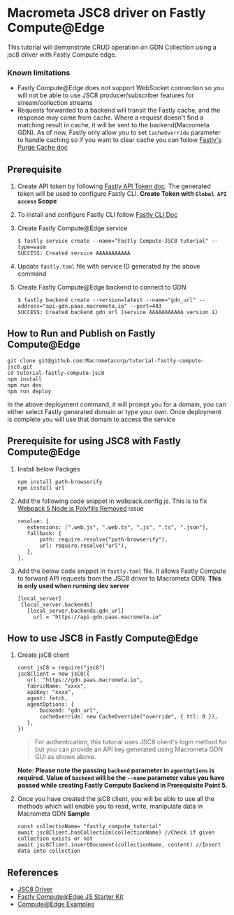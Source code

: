 # Macrometa JSC8 driver on Fastly Compute@Edge

This tutorial will demonstrate CRUD operation on GDN Collection using a jsc8 driver with Fastly Compute edge.

### Known limitations

-   Fastly Compute@Edge does not support WebSocket connection so you will not be able to use JSC8 producer/subscriber features for stream/collection streams
-   Requests forwarded to a backend will transit the Fastly cache, and the response may come from cache. Where a request doesn't find a matching result in cache, it will be sent to the backend(Macrometa GDN). As of now, Fastly only allow you to set `CacheOverride` parameter to handle caching so if you want to clear cache you can follow [Fastly's Purge Cache doc](https://docs.fastly.com/en/guides/purging-all-content)

## Prerequisite

1. Create API token by following [Fastly API Token doc](https://docs.fastly.com/en/guides/using-api-tokens#creating-api-tokens). The generated token will be used to configure Fastly CLI. **Create Token with `Global API access` Scope**
2. To install and configure Fastly CLI follow [Fastly CLI Doc](https://developer.fastly.com/reference/cli/)
3. Create Fastly Compute@Edge service

    ```
    $ fastly service create --name="Fastly Compute-JSC8 tutorial" --type=wasm
    SUCCESS: Created service AAAAAAAAAAA
    ```

4. Update `fastly.toml` file with service ID generated by the above command
5. Create Fastly Compute@Edge backend to connect to GDN
    ```
    $ fastly backend create --version=latest --name="gdn_url" --address="api-gdn.paas.macrometa.io" --port=443
    SUCCESS: Created backend gdn_url (service AAAAAAAAAAA version 1)
    ```

## How to Run and Publish on Fastly Compute@Edge

```
git clone git@github.com:Macrometacorp/tutorial-fastly-compute-jsc8.git
cd tutorial-fastly-compute-jsc8
npm install
npm run dev
npm run deploy
```

In the above deployment command, it will prompt you for a domain, you can either select Fastly generated domain or type your own. Once deployment is complete you will use that domain to access the service

## Prerequisite for using JSC8 with Fastly Compute@Edge

1. Install below Packges

    ```
    npm install path-browserify
    npm install url
    ```

2. Add the following code snippet in webpack.config.js. This is to fix [Webpack 5 Node.js Polyfills Removed](https://webpack.js.org/blog/2020-10-10-webpack-5-release/#automatic-nodejs-polyfills-removed) issue

    ```
    resolve: {
       extensions: [".web.js", ".web.ts", ".js", ".ts", ".json"],
       fallback: {
           path: require.resolve("path-browserify"),
           url: require.resolve("url"),
       },
    },
    ```

3. Add the below code snippet in `fastly.toml` file. It allows Fastly Compute to forward API requests from the JSC8 driver to Macrometa GDN. **This is only used when running dev server**
    ```
    [local_server]
     [local_server.backends]
       [local_server.backends.gdn_url]
         url = "https://api-gdn.paas.macrometa.io"
    ```

## How to use JSC8 in Fastly Compute@Edge

1. Create jsC8 client

    ```
    const jsC8 = require("jsc8")
    jsc8Client = new jsC8({
       url: "https://gdn.paas.macrometa.io",
       fabricName: "xxxx",
       apiKey: "xxxx",
       agent: fetch,
       agentOptions: {
           backend: "gdn_url",
           cacheOverride: new CacheOverride("override", { ttl: 0 }),
       },
    })
    ```

    > For authentication, this tutorial uses JSC8 client's login method for but you can provide an API key generated using Macrometa GDN GUI as shown above.

    **Note: Please note the passing `backend` parameter in `agentOptions` is required. Value of `backend` will be the `--name` parameter value you have passed while creating Fastly Compute Backend in Prerequisite Point 5.**

2. Once you have created the jsC8 client, you will be able to use all the methods which will enable you to read, write, manipulate data in Macrometa GDN
   **Sample**
    ```
    const collectioName= "fastly_compute_tutorial"
    await jsc8Client.hasCollection(collectionName) //Check if given collection exists or not
    await jsc8Client.insertDocument(collectionName, content) //Insert data into collection
    ```

## References

-   [JSC8 Driver](https://www.npmjs.com/package/jsc8)
-   [Fastly Compute@Edge JS Starter Kit](https://github.com/fastly/compute-starter-kit-javascript-default)
-   [Compute@Edge Examples](https://developer.fastly.com/solutions/examples/javascript/)
